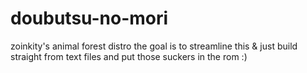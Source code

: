 # doubutsu-no-mori
 zoinkity's animal forest distro
 the goal is to streamline this & just build straight from text files and put those suckers in the rom :)
